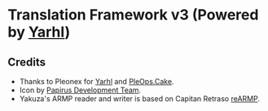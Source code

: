 # Translation Framework v3 (Powered by [Yarhl](https://scenegate.github.io/Yarhl/))

## Credits

* Thanks to Pleonex for [Yarhl](https://scenegate.github.io/Yarhl/) and [PleOps.Cake](https://www.pleonex.dev/PleOps.Cake/).
* Icon by [Papirus Development Team](https://github.com/PapirusDevelopmentTeam/papirus-icon-theme/).
* Yakuza's ARMP reader and writer is based on Capitan Retraso [reARMP](https://github.com/CapitanRetraso/reARMP).

